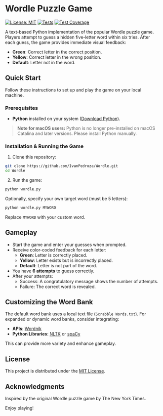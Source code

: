 # Wordle Puzzle Game 
[![License: MIT](https://img.shields.io/badge/License-MIT-yellow.svg)](https://opensource.org/licenses/MIT)
[![Tests](https://img.shields.io/badge/tests-pytest-blue.svg)](https://github.com/IvanPedroza/Wordle)
[![Test Coverage](https://img.shields.io/badge/coverage-100%25-brightgreen.svg)](https://github.com/IvanPedroza/Wordle)


A text-based Python implementation of the popular Wordle puzzle game. Players attempt to guess a hidden five-letter word within six tries. After each guess, the game provides immediate visual feedback:

- **Green**: Correct letter in the correct position.
- **Yellow**: Correct letter in the wrong position.
- **Default**: Letter not in the word.

## Quick Start

Follow these instructions to set up and play the game on your local machine.

### Prerequisites

- **Python** installed on your system ([Download Python](https://www.python.org/downloads/)).

> **Note for macOS users:** Python is no longer pre-installed on macOS Catalina and later versions. Please install Python manually.

### Installation & Running the Game

1. Clone this repository:

```bash
git clone https://github.com/IvanPedroza/Wordle.git
cd Wordle
```

2. Run the game:

```bash
python wordle.py
```

Optionally, specify your own target word (must be 5 letters):

```bash
python wordle.py MYWORD
```
Replace `MYWORD` with your custom word.

## Gameplay

- Start the game and enter your guesses when prompted.
- Receive color-coded feedback for each letter:
  - **Green**: Letter is correctly placed.
  - **Yellow**: Letter exists but is incorrectly placed.
  - **Default**: Letter is not part of the word.
- You have **6 attempts** to guess correctly.
- After your attempts:
  - Success: A congratulatory message shows the number of attempts.
  - Failure: The correct word is revealed.

## Customizing the Word Bank

The default word bank uses a local text file (`Scrabble Words.txt`). For expanded or dynamic word banks, consider integrating:

- **APIs**: [Wordnik](https://www.wordnik.com/)
- **Python Libraries**: [NLTK](https://www.nltk.org/) or [spaCy](https://spacy.io/)

This can provide more variety and enhance gameplay.

## License

This project is distributed under the [MIT License](https://github.com/IvanPedroza/Wordle/blob/main/LICENSE).

## Acknowledgments

Inspired by the original Wordle puzzle game by The New York Times.

Enjoy playing!

